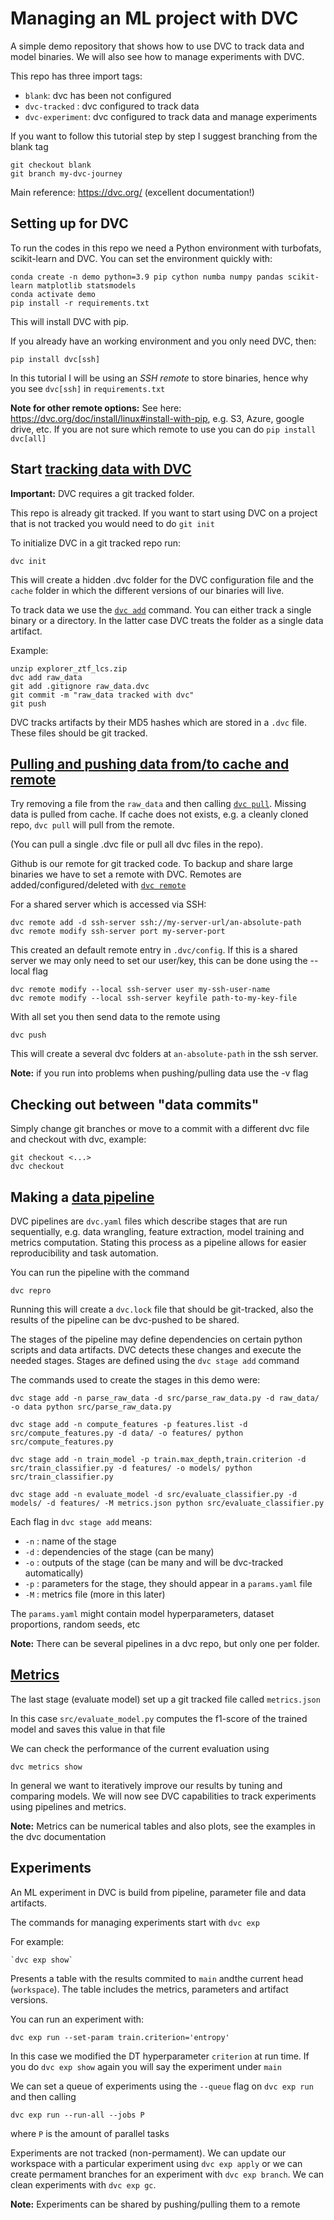 
# Managing an ML project with DVC

A simple demo repository that shows how to use DVC to track data and model binaries. We will also see how to manage experiments with DVC. 

This repo has three import tags:

- `blank`: dvc has been not configured
- `dvc-tracked` : dvc configured to track data 
- `dvc-experiment`: dvc configured to track data and manage experiments

If you want to follow this tutorial step by step I suggest branching from the blank tag

    git checkout blank
    git branch my-dvc-journey

Main reference: https://dvc.org/ (excellent documentation!)

## Setting up for DVC

To run the codes in this repo we need a Python environment with turbofats, scikit-learn and DVC. You can set the environment quickly with:

    conda create -n demo python=3.9 pip cython numba numpy pandas scikit-learn matplotlib statsmodels
    conda activate demo
    pip install -r requirements.txt

This will install DVC with pip. 

If you already have an working environment and you only need DVC, then:

    pip install dvc[ssh]

In this tutorial I will be using an *SSH remote* to store binaries, hence why you see `dvc[ssh]` in `requirements.txt`

**Note for other remote options:** See here: https://dvc.org/doc/install/linux#install-with-pip, e.g. S3, Azure, google drive, etc. If you are not sure which remote to use you can do `pip install dvc[all]`



## Start [tracking data with DVC](https://dvc.org/doc/start/data-management/data-versioning)

**Important:** DVC requires a git tracked folder. 

This repo is already git tracked. If you want to start using DVC on a project that is not tracked you would need to do `git init`

To initialize DVC in a git tracked repo run:

    dvc init
    
This will create a hidden .dvc folder for the DVC configuration file and the `cache` folder in which the different versions of our binaries will live.

To track data we use the [`dvc add`](https://dvc.org/doc/command-reference/add) command. You can either track a single binary or a directory. In the latter case DVC treats the folder as a single data artifact.

Example:

    unzip explorer_ztf_lcs.zip
    dvc add raw_data
    git add .gitignore raw_data.dvc
    git commit -m "raw_data tracked with dvc"
    git push

DVC tracks artifacts by their MD5 hashes which are stored in a `.dvc` file. These files should be git tracked.

## [Pulling and pushing data from/to cache and remote](https://dvc.org/doc/start/data-management/data-pipelines)

Try removing a file from the `raw_data` and then calling [`dvc pull`](https://dvc.org/doc/command-reference/pull). Missing data is pulled from cache. If cache does not exists, e.g. a cleanly cloned repo, `dvc pull` will pull from the remote.

(You can pull a single .dvc file or pull all dvc files in the repo).

Github is our remote for git tracked code. To backup and share large binaries we have to set a remote with DVC. Remotes are added/configured/deleted with [`dvc remote`](https://dvc.org/doc/command-reference/remote#remote)

For a shared server which is accessed via SSH:

    dvc remote add -d ssh-server ssh://my-server-url/an-absolute-path
    dvc remote modify ssh-server port my-server-port

This created an default remote entry in `.dvc/config`. If this is a shared server we may only need to set our user/key, this can be done using the --local flag

    dvc remote modify --local ssh-server user my-ssh-user-name
    dvc remote modify --local ssh-server keyfile path-to-my-key-file

With all set you then send data to the remote using

    dvc push
    
This will create a several dvc folders at `an-absolute-path` in the ssh server. 

**Note:** if you run into problems when pushing/pulling data use the -v flag

## Checking out between "data commits"

Simply change git branches or move to a commit with a different dvc file and checkout with dvc, example:

    git checkout <...>
    dvc checkout

## Making a [data pipeline](https://dvc.org/doc/start/data-management/data-pipelines)

DVC pipelines are `dvc.yaml` files which describe stages that are run sequentially, e.g. data wrangling, feature extraction, model training and metrics computation. Stating this process as a pipeline allows for easier reproducibility and task automation.

You can run the pipeline with the command

    dvc repro

Running this will create a `dvc.lock` file that should be git-tracked, also the results of the pipeline can be dvc-pushed to be shared.

The stages of the pipeline may define dependencies on certain python scripts and data artifacts. DVC detects these changes and execute the needed stages. Stages are defined using the `dvc stage add` command

The commands used to create the stages in this demo were:

    dvc stage add -n parse_raw_data -d src/parse_raw_data.py -d raw_data/ -o data python src/parse_raw_data.py 

    dvc stage add -n compute_features -p features.list -d src/compute_features.py -d data/ -o features/ python src/compute_features.py

    dvc stage add -n train_model -p train.max_depth,train.criterion -d src/train_classifier.py -d features/ -o models/ python src/train_classifier.py

    dvc stage add -n evaluate_model -d src/evaluate_classifier.py -d models/ -d features/ -M metrics.json python src/evaluate_classifier.py


Each flag in `dvc stage add` means:

- `-n` : name of the stage
- `-d` : dependencies of the stage (can be many)
- `-o` : outputs of the stage (can be many and will be dvc-tracked automatically)
- `-p` : parameters for the stage, they should appear in a `params.yaml` file
- `-M` : metrics file (more in this later)

The `params.yaml` might contain model hyperparameters, dataset proportions, random seeds, etc

**Note:** There can be several pipelines in a dvc repo, but only one per folder.

## [Metrics](https://dvc.org/doc/start/data-management/metrics-parameters-plots)

The last stage (evaluate model) set up a git tracked file called `metrics.json` 

In this case `src/evaluate_model.py` computes the f1-score of the trained model and saves this value in that file

We can check the performance of the current evaluation using

    dvc metrics show 

In general we want to iteratively improve our results by tuning and comparing models. We will now see DVC capabilities to track experiments using pipelines and metrics.

**Note:** Metrics can be numerical tables and also plots, see the examples in the dvc documentation

## Experiments 

An ML experiment in DVC is build from pipeline, parameter file and data artifacts. 

The commands for managing experiments start with `dvc exp`

For example:

    `dvc exp show`

Presents a table with the results  commited to `main` andthe current head (`workspace`). The table includes the metrics, parameters and artifact versions.

You can run an experiment with:

    dvc exp run --set-param train.criterion='entropy'

In this case we modified the DT hyperparameter `criterion` at run time. If you do `dvc exp show` again you will say the experiment under `main`

We can set a queue of experiments using the `--queue` flag on `dvc exp run` and then calling

    dvc exp run --run-all --jobs P

where `P` is the amount of parallel tasks

Experiments are not tracked (non-permament). We can update our workspace with a particular experiment using `dvc exp apply` or we can create permament branches for an experiment with `dvc exp branch`. We can clean experiments with `dvc exp gc`. 

**Note:** Experiments can be shared by pushing/pulling them to a remote

